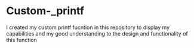 # Custom-_printf
I created my custom printf fucntion in this repository to display my capabilities and my good understanding to the design and functionality of this function
